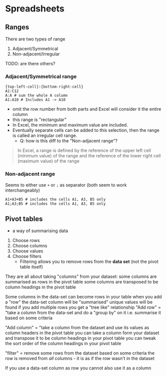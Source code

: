 # Spreadsheets

## Ranges

There are two types of range

1. Adjacent/Symmetrical
2. Non-adjacent/Irregular

TODO: are there others?

### Adjacent/Symmetrical range

```
{top-left-cell}:{bottom-right-cell}
A1:C12
A:A # sum the whole A column
A1:A10 # Includes A1 -> A10
```

- omit the row number from both parts and Excel will consider it the entire
  column
- this range is "rectangular"
- In Excel, the minimum and maximum value are included.
- Eventually separate cells can be added to this selection, then the range is
  called an irregular cell range.
    - Q: how is this diff to the "Non-adjacent range"?

> In Excel, a range is defined by the reference of the upper left cell (minimum
> value) of the range and the reference of the lower right cell (maximum value)
> of the range

### Non-adjacent range

Seems to either use `+` or `;` as separator (both seem to work interchangeably)

```
A1+A3+B5 # includes the cells A1, A3, B5 only
A1;A3;B5 # includes the cells A1, A3, B5 only
```

## Pivot tables

- a way of summarising data

1. Choose rows
1. Choose columns
1. Choose values
1. Choose filters
    - Filtering allows you to remove rows from the **data set** (not the pivot
      table itself)

They are all about taking "columns" from your dataset: some columns are
summarised as rows in the pivot table some columns are transposed to be column
headings in the pivot table

Some columns in the data-set can become rows in your table when you add a "row"
the data-set column will be "summarised" unique values will be found if you add
multiple rows you get a "tree like" relationship "Add row" = "take a column from
the data-set and do a "group by" on it i.e. summarise it based on some criteria

"Add column" = "take a column from the dataset and use its values as column
headers in the pivot table you can take a column form your dataset and transpose
it to be column headings in your pivot table you can tweak the sort order of the
column headings in your pivot table

"filter" = remove some rows from the dataset based on some criteria the row is
removed from _all_ columns - it is as if the row wasn't in the dataset

If you use a data-set column as row you cannot also use it as a column
